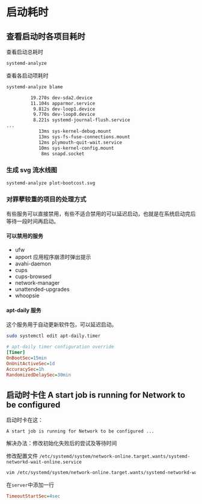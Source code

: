 # 启动耗时

## 查看启动时各项目耗时

查看启动总耗时

```sh
systemd-analyze
```

查看各启动项耗时

```sh
systemd-analyze blame
```

```txt
         19.270s dev-sda2.device
         11.104s apparmor.service
          9.812s dev-loop1.device
          9.770s dev-loop0.device
          8.221s systemd-journal-flush.service
...
            13ms sys-kernel-debug.mount
            13ms sys-fs-fuse-connections.mount
            12ms plymouth-quit-wait.service
            10ms sys-kernel-config.mount
             8ms snapd.socket
```

### 生成 svg 流水线图

```sh
systemd-analyze plot>bootcost.svg
```

### 对罪孽较重的项目的处理方式

有些服务可以直接禁用，有些不适合禁用的可以延迟启动，也就是在系统启动完后等待一段时间再启动。

#### 可以禁用的服务

-   ufw
-   apport 应用程序崩溃时弹出提示
-   avahi-daemon
-   cups
-   cups-browsed
-   network-manager
-   unattended-upgrades
-   whoopsie

#### apt-daily 服务

这个服务用于自动更新软件包，可以延迟启动。

```bash
sudo systemctl edit apt-daily.timer
```

```ini
# apt-daily timer configuration override
[Timer]
OnBootSec=15min
OnUnitActiveSec=1d
AccuracySec=1h
RandomizedDelaySec=30min
```

## 启动时卡住 A start job is running for Network to be configured

启动时卡在这：

```
A start job is running for Network to be configured ...
```

解决办法：修改初始化失败后的尝试及等待时间

修改配置文件 `/etc/systemd/system/network-online.target.wants/systemd-networkd-wait-online.service`

```sh
vim /etc/systemd/system/network-online.target.wants/systemd-networkd-wait-online.service
```

在`server`中添加一行

```ini
TimeoutStartSec=4sec
```
